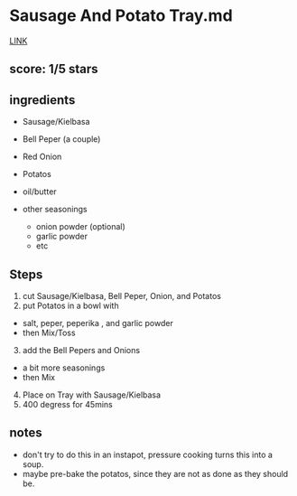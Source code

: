 
# Sausage And Potato Tray.md
[LINK](https://www.tiktok.com/t/ZT84ubkTM/)
## score: 1/5 stars


## ingredients
* Sausage/Kielbasa
* Bell Peper (a couple)
* Red Onion 
* Potatos
* oil/butter

* other seasonings
  * onion powder (optional)
  * garlic powder
  * etc

## Steps 
1. cut Sausage/Kielbasa, Bell Peper, Onion, and Potatos
2. put Potatos in a bowl with 
  * salt, peper, peperika , and garlic powder
  * then Mix/Toss
3. add the Bell Pepers and Onions
  * a bit more seasonings
  * then Mix
4. Place on Tray with Sausage/Kielbasa
5. 400 degress for 45mins

## notes
* don't try to do this in an instapot, pressure cooking turns this into a soup.
* maybe pre-bake the potatos, since they are not as done as they should be.
